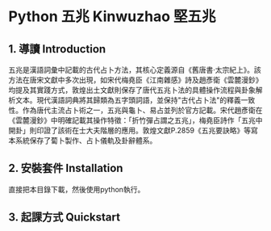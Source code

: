 ﻿# **Python 五兆 Kinwuzhao 堅五兆**
## 1. 導讀 Introduction
五兆是漢語詞彙中記載的古代占卜方法，其核心定義源自《舊唐書·太宗紀上》。該方法在唐宋文獻中多次出現，如宋代梅堯臣《江南雜感》詩及趙彥衛《雲麓漫鈔》均提及其實踐方式，敦煌出土文獻則保存了唐代五兆卜法的具體操作流程與卦象解析文本。現代漢語詞典將其歸類為五字頭詞語，並保持"古代占卜法"的釋義一致性。作為唐代主流占卜術之一，五兆與龜卜、易占並列於官方記載。宋代趙彥衛在《雲麓漫鈔》中明確記載其操作特徵：「折竹彈占謂之五兆」，梅堯臣詩作「五兆中開卦」則印證了該術在士大夫階層的應用。敦煌文獻P.2859《五兆要訣略》等寫本系統保存了蔔卜製作、占卜儀軌及卦辭體系。
## 2. 安裝套件 Installation
直接把本目錄下載，然後使用python執行。
## 3. 起課方式 Quickstart
